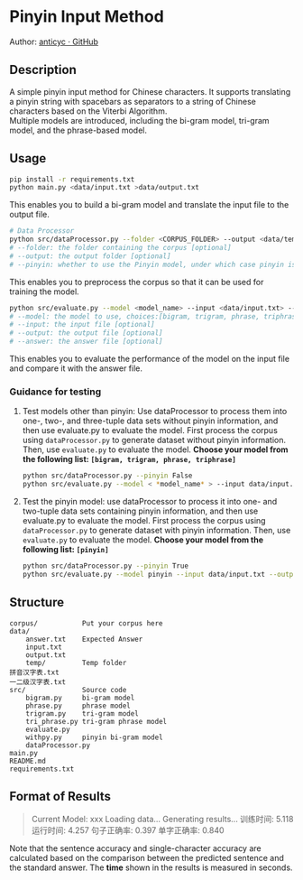 # Pinyin Input Method

Author: [anticyc · GitHub](https://github.com/anticyc)

## Description

A simple pinyin input method for Chinese characters.
It supports translating a pinyin string with spacebars as separators to a string of Chinese characters based on the Viterbi Algorithm.<br> Multiple models are introduced, including the bi-gram model, tri-gram model, and the phrase-based model.

## Usage

```sh
pip install -r requirements.txt
python main.py <data/input.txt >data/output.txt
```

This enables you to build a bi-gram model and translate the input file to the output file.

```sh
# Data Processor
python src/dataProcessor.py --folder <CORPUS_FOLDER> --output <data/temp> --pinyin False
# --folder: the folder containing the corpus [optional]
# --output: the output folder [optional]
# --pinyin: whether to use the Pinyin model, under which case pinyin is the primary key [optional, default: False]
```

This enables you to preprocess the corpus so that it can be used for training the model.

```sh
python src/evaluate.py --model <model_name> --input <data/input.txt> --output <YOUR_OUTPUT_PATH> --answer <data/answer.txt>
# --model: the model to use, choices:[bigram, trigram, phrase, triphrase, pinyin]
# --input: the input file [optional]
# --output: the output file [optional]
# --answer: the answer file [optional]
```

This enables you to evaluate the performance of the model on the input file and compare it with the answer file.

### Guidance for testing

1. Test models other than pinyin: Use dataProcessor to process them into one-, two-, and three-tuple data sets without pinyin information, and then use evaluate.py to evaluate the model.
   First process the corpus using `dataProcessor.py` to generate dataset without pinyin information. Then, use `evaluate.py` to evaluate the model. **Choose your model from the following list: `[bigram, trigram, phrase, triphrase]`**
   
   ```sh
   python src/dataProcessor.py --pinyin False
   python src/evaluate.py --model < *model_name* > --input data/input.txt --output data/< *model_name* >_output.txt --answer data/answer.txt
   ```

2. Test the pinyin model: use dataProcessor to process it into one- and two-tuple data sets containing pinyin information, and then use evaluate.py to evaluate the model.
   First process the corpus using `dataProcessor.py` to generate dataset with pinyin information. Then, use `evaluate.py` to evaluate the model. **Choose your model from the following list: `[pinyin]`**
   
   ```sh
   python src/dataProcessor.py --pinyin True
   python src/evaluate.py --model pinyin --input data/input.txt --output data/pinyin_output.txt --answer data/answer.txt
   ```

## Structure

```
corpus/           Put your corpus here
data/
    answer.txt    Expected Answer
    input.txt
    output.txt
    temp/         Temp folder
拼⾳汉字表.txt
⼀⼆级汉字表.txt
src/              Source code
    bigram.py     bi-gram model
    phrase.py     phrase model
    trigram.py    tri-gram model
    tri_phrase.py tri-gram phrase model
    evaluate.py
    withpy.py     pinyin bi-gram model
    dataProcessor.py
main.py
README.md
requirements.txt
```

## Format of Results

> Current Model: xxx
> Loading data...
> Generating results...
> 训练时间:  5.118
> 运行时间:  4.257
> 句子正确率:  0.397
> 单字正确率:  0.840
> 
> 

Note that the sentence accuracy and single-character accuracy are calculated based on the comparison between the predicted sentence and the standard answer. The **time** shown in the results is measured in seconds.